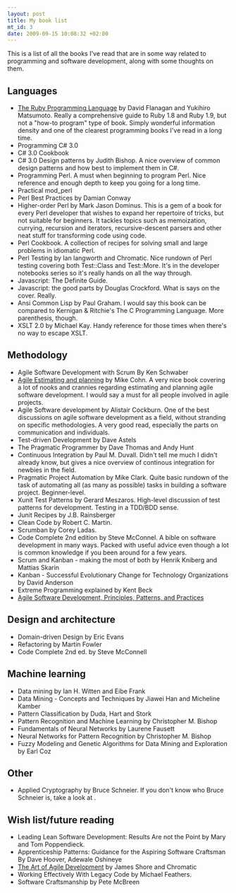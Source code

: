 ```yaml
--- 
layout: post
title: My book list
mt_id: 3
date: 2009-09-15 10:08:32 +02:00
---
```

 This is a list of all the books I've read that are in some way related to programming and software development, along with some thoughts on them.
<h2>Languages</h2>
<ul>
	<li><a href="http://www.amazon.co.uk/Ruby-Programming-Language-David-Flanagan/dp/0596516177">The Ruby Programming Language</a> by David Flanagan and Yukihiro Matsumoto. Really a comprehensive guide to Ruby 1.8 and Ruby 1.9, but not a "how-to program" type of book. Simply wonderful information density and one of the clearest programming books I've read in a long time.</li>
	<li>Programming C# 3.0</li>
	<li>C# 3.0 Cookbook</li>
	<li>C# 3.0 Design patterns by Judith Bishop. A nice overview of common design patterns and how best to implement them in C#.</li>
	<li>Programming Perl. A must when beginning to program Perl. Nice reference and enough depth to keep you going for a long time.</li>
	<li>Practical mod_perl</li>
	<li>Perl Best Practices by Damian Conway</li>
	<li>Higher-order Perl by Mark Jason Dominus. This is a gem of a book for every Perl developer that wishes to expand her repertoire of tricks, but not suitable for beginners. It tackles topics such as memoization, currying, recursion and iterators, recursive-descent parsers and other neat stuff for transforming code using code.</li>
	<li>Perl Cookbook. A collection of recipes for solving small and large problems in idiomatic Perl.</li>
	<li>Perl Testing by Ian langworth and Chromatic. Nice rundown of Perl testing covering both Test::Class and Test::More. It's in the developer notebooks series so it's really hands on all the way through.</li>
	<li>Javascript: The Definite Guide.</li> 
       <li>Javascript: the good parts by Douglas Crockford. What is says on the cover. Really.</li>
	<li>Ansi Common Lisp by Paul Graham. I would say this book can be compared to Kernigan & Ritchie's The C Programming Language. More parenthesis, though.</li>
	<li>XSLT 2.0 by Michael Kay. Handy reference for those times when there's no way to escape XSLT. </li>
</ul>
<h2>Methodology</h2>
<ul>
	<li>Agile Software Development with Scrum By Ken Schwaber</li>
	<li><a title="amazon: Agile estimating and planning" href="http://www.amazon.co.uk/Agile-Estimating-Planning-Robert-Martin/dp/0131479415/">Agile Estimating and planning</a> by Mike Cohn. A very nice book covering a lot of nooks and crannies regarding estimating and planning agile software development. I would say a must for all people involved in agile projects.</li>
	<li>Agile Software development by Alistair Cockburn. One of the best discussions on agile software development as a field, without stranding on specific methodologies. A very good read, especially the parts on communication and individuals.</li>
	<li>Test-driven Development by Dave Astels</li>
	<li>The Pragmatic Programmer by Dave Thomas and Andy Hunt</li>
	<li>Continuous Integration by Paul M. Duvall.  Didn't tell me much I didn't already know, but gives a nice overview of continous integration for newbies in the field. </li>
	<li>Pragmatic Project Automation by Mike Clark. Quite basic rundown of the task of automating all (as many as possible) tasks in building a software project. Beginner-level. </li>
	<li>Xunit Test Patterns by Gerard Meszaros. High-level discussion of test patterns for development. Testing in a TDD/BDD sense. </li>
	<li>Junit Recipes by J.B. Rainsberger</li>
	<li>Clean Code by Robert C. Martin.</li>
      <li>Scrumban by Corey Ladas.</li>
        <li>Code Complete 2nd edition by Steve McConnel. A bible on software development in many ways. Packed with useful advice even though a lot is common knowledge if you been around for a few years. </li>
 <li>Scrum and Kanban - making the most of both by Henrik Kniberg and Mattias Skarin</li>
<li>Kanban - Successful Evolutionary Change for Technology Organizations by David Anderson</li>
	<li>Extreme Programming explained by Kent Beck</li>
	<li><a href="http://www.amazon.co.uk/Software-Development-Principles-Patterns-Practices/dp/0135974445/ref=sr_1_3?ie=UTF8&amp;s=books&amp;qid=1248250805&amp;sr=8-3">Agile Software Development, Principles, Patterns, and Practices</a></li>
</ul>
<h2>Design and architecture</h2>
<ul>
	<li>Domain-driven Design by Eric Evans</li>
	<li>Refactoring by Martin Fowler</li>
       <li>Code Complete 2nd ed. by Steve McConnell</li>
</ul>
<h2>Machine learning</h2>
<ul>
	<li>Data mining by Ian H. Witten and Eibe Frank</li>
	<li>Data Mining - Concepts and Techniques by Jiawei Han and Micheline Kamber</li>
	<li>Pattern Classification by Duda, Hart and Stork</li>
	<li>Pattern Recognition and Machine Learning by Christopher M. Bishop</li>
	<li>Fundamentals of Neural Networks by Laurene Fausett</li>
	<li>Neural Networks for Pattern Recognition by Christopher M. Bishop</li>
	<li>Fuzzy Modeling and Genetic Algorithms for Data Mining and Exploration by Earl Coz</li>
</ul>
<h2>Other</h2>
<ul>
	<li>Applied Cryptography by Bruce Schneier. If you don't know who Bruce Schneier is, take a look at <a href="http://www.schneierfacts.com/"></a>.</li>
</ul>

<h2>Wish list/future reading</h2>
<ul>
	
<li>Leading Lean Software Development: Results Are not the Point by Mary and Tom Poppendieck.</li>
<li>Apprenticeship Patterns: Guidance for the Aspiring Software Craftsman
By Dave Hoover, Adewale Oshineye</li>
<li><a href="http://www.amazon.co.uk/gp/product/0596527675/">The Art of Agile Development</a> by James Shore and Chromatic</li>
<li>Working Effectively With Legacy Code by Michael Feathers.</li>
 <li>Software Craftsmanship by Pete McBreen</li>
</ul>

 
